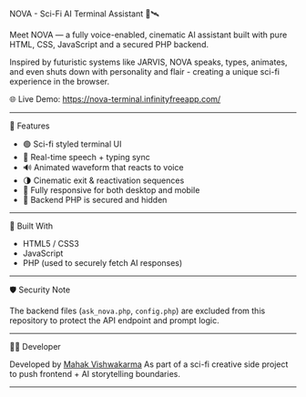 NOVA - Sci-Fi AI Terminal Assistant 🧠🛰️

Meet NOVA — a fully voice-enabled, cinematic AI assistant built with pure HTML, CSS, JavaScript and a secured PHP backend.

Inspired by futuristic systems like JARVIS, NOVA speaks, types, animates, and even shuts down with personality and flair - creating a unique sci-fi experience in the browser.

🌐 Live Demo: https://nova-terminal.infinityfreeapp.com/

---
🧩 Features

- 🟢 Sci-fi styled terminal UI
- 💬 Real-time speech + typing sync
- 🔊 Animated waveform that reacts to voice
- 🌗 Cinematic exit & reactivation sequences
- 📱 Fully responsive for both desktop and mobile
- 🔐 Backend PHP is secured and hidden

---
🔧 Built With

- HTML5 / CSS3
- JavaScript
- PHP (used to securely fetch AI responses)

---
🛡️ Security Note

The backend files (`ask_nova.php`, `config.php`) are excluded from this repository to protect the API endpoint and prompt logic.

---
👩‍💻 Developer

Developed by [Mahak Vishwakarma](https://github.com/mahakVishwa)
As part of a sci-fi creative side project to push frontend + AI storytelling boundaries.

---
